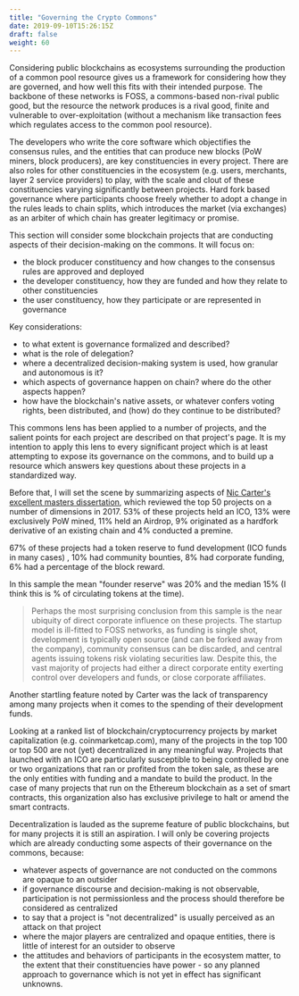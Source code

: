 ```yaml
---
title: "Governing the Crypto Commons"
date: 2019-09-10T15:26:15Z
draft: false
weight: 60
---
```



Considering public blockchains as ecosystems surrounding the production of a common pool resource gives us a framework for considering how they are governed, and how well this fits with their intended purpose. The backbone of these networks is FOSS, a commons-based non-rival public good, but the resource the network produces is a rival good, finite and vulnerable to over-exploitation (without a mechanism like transaction fees which regulates access to the common pool resource).

The developers who write the core software which objectifies the consensus rules, and the entities that can produce new blocks (PoW miners, block producers), are key constituencies in every project. There are also roles for other constituencies in the ecosystem (e.g. users, merchants, layer 2 service providers) to play, with the scale and clout of these constituencies varying significantly between projects. Hard fork based governance where participants choose freely whether to adopt a change in the rules leads to chain splits, which introduces the market (via exchanges) as an arbiter of which chain has greater legitimacy or promise. 

This section will consider some blockchain projects that are conducting aspects of their decision-making on the commons. It will focus on:

* the block producer constituency and how changes to the consensus rules are approved and deployed
* the developer constituency, how they are funded and how they relate to other constituencies
* the user constituency, how they participate or are represented in governance

Key considerations:

* to what extent is governance formalized and described?
* what is the role of delegation? 
* where a decentralized decision-making system is used, how granular and autonomous is it?
* which aspects of governance happen on chain? where do the other aspects happen?
* how have the blockchain's native assets, or whatever confers voting rights, been distributed, and (how) do they continue to be distributed? 

This commons lens has been applied to a number of projects, and the salient points for each project are described on that project's page. It is my intention to apply this lens to every significant project which is at least attempting to expose its governance on the commons, and to build up a resource which answers key questions about these projects in a standardized way.

Before that, I will set the scene by summarizing aspects of [Nic Carter's excellent masters dissertation](https://coinmetrics.io/papers/dissertation.pdf), which reviewed the top 50 projects on a number of dimensions in 2017. 53% of these projects held an ICO, 13% were exclusively PoW mined, 11% held an Airdrop, 9% originated as a hardfork derivative of an existing chain and 4% conducted a premine.

67% of these projects had a token reserve to fund development (ICO funds in many cases) , 10% had community bounties, 8% had corporate funding, 6% had a percentage of the block reward. 

In this sample the mean "founder reserve" was 20% and the median 15% (I think this is % of circulating tokens at the time).

> Perhaps the most surprising conclusion from this sample is the near ubiquity of direct corporate influence on these projects. The startup model is ill-fitted to FOSS networks, as funding is single shot, development is typically open source (and can be forked away from the company), community consensus can be discarded, and central agents issuing tokens risk violating securities law. Despite this, the vast majority of projects had either a direct corporate entity exerting control over developers and funds, or close corporate affiliates.

Another startling feature noted by Carter was the lack of transparency among many projects when it comes to the spending of their development funds.

Looking at a ranked list of blockchain/cryptocurrency projects by market capitalization (e.g. coinmarketcap.com), many of the projects in the top 100 or top 500 are not (yet) decentralized in any meaningful way. Projects that launched with an ICO are particularly susceptible to being controlled by one or two organizations that ran or profited from the token sale, as these are the only entities with funding and a mandate to build the product. In the case of many projects that run on the Ethereum blockchain as a set of smart contracts, this organization also has exclusive privilege to halt or amend the smart contracts.

Decentralization is lauded as the supreme feature of public blockchains, but for many projects it is still an aspiration. I will only be covering projects which are already conducting some aspects of their governance on the commons, because:

* whatever aspects of governance are not conducted on the commons are opaque to an outsider
* if governance discourse and decision-making is not observable, participation is not permissionless and the process should therefore be considered as centralized
* to say that a project is "not decentralized" is usually perceived as an attack on that project
* where the major players are centralized and opaque entities, there is little of interest for an outsider to observe
* the attitudes and behaviors of participants in the ecosystem matter, to the extent that their constituencies have power - so any planned approach to governance which is not yet in effect has significant unknowns.
